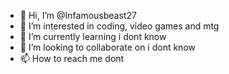 - 👋 Hi, I’m @Infamousbeast27
- 👀 I’m interested in coding, video games and mtg
- 🌱 I’m currently learning i dont know
- 💞️ I’m looking to collaborate on i dont know
- 📫 How to reach me dont

<!---
Infamousbeast27/Infamousbeast27 is a ✨ special ✨ repository because its `README.md` (this file) appears on your GitHub profile.
You can click the Preview link to take a look at your changes.
--->

